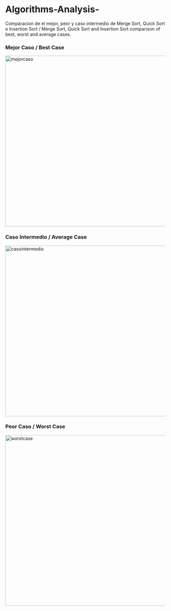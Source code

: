 # Algorithms-Analysis-
Comparacion de el mejor, peor y caso intermedio de Merge Sort, Quick Sort e Insertion Sort / Merge Sort, Quick Sort and Insertion Sort comparison of best, worst and average cases. 

### Mejor Caso / Best Case
<img width="537" alt="mejorcaso" src="https://user-images.githubusercontent.com/27737295/37628343-bdd65850-2b9e-11e8-8d58-d01bb4351db8.png">

### Caso Intermedio / Average Case
<img width="537" alt="casointermedio" src="https://user-images.githubusercontent.com/27737295/37628459-2b1b6d92-2b9f-11e8-99b7-d41e1ec0aa60.png">

### Peor Caso / Worst Case 
<img width="537" alt="worstcase" src="https://user-images.githubusercontent.com/27737295/37628517-585e7db2-2b9f-11e8-8690-fac6d6751834.png">


